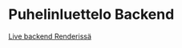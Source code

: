# Puhelinluettelo Backend

[Live backend Renderissä](https://puhelinluettelo-backend-qiec.onrender.com)